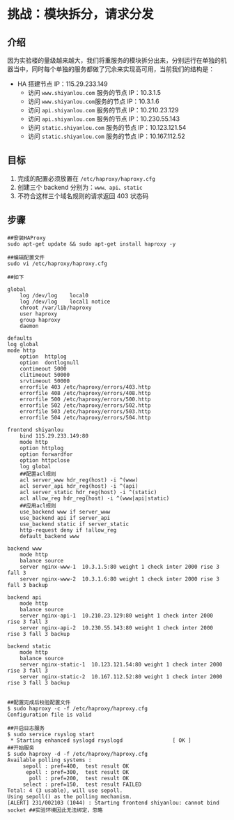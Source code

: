 # 挑战：模块拆分，请求分发

## 介绍

因为实验楼的量级越来越大，我们将重服务的模块拆分出来，分别运行在单独的机器当中，同时每个单独的服务都做了冗余来实现高可用，当前我们的结构是：

- HA 搭建节点 IP：115.29.233.149
  - 访问 `www.shiyanlou.com` 服务的节点 IP：10.3.1.5
  - 访问 `www.shiyanlou.com`服务的节点 IP：10.3.1.6
  - 访问 `api.shiyanlou.com` 服务的节点 IP：10.210.23.129
  - 访问 `api.shiyanlou.com` 服务的节点 IP：10.230.55.143
  - 访问 `static.shiyanlou.com` 服务的节点 IP：10.123.121.54
  - 访问 `static.shiyanlou.com` 服务的节点 IP：10.167.112.52

## 目标

1. 完成的配置必须放置在 `/etc/haproxy/haproxy.cfg`
2. 创建三个 backend 分别为：`www、api、static`
3. 不符合这样三个域名规则的请求返回 403 状态码

## 步骤

```shell
##安装HAProxy
sudo apt-get update && sudo apt-get install haproxy -y
```



```shell
##编辑配置文件
sudo vi /etc/haproxy/haproxy.cfg

##如下

global
	log /dev/log	local0
	log /dev/log	local1 notice
	chroot /var/lib/haproxy
	user haproxy
	group haproxy
	daemon

defaults
log	global
mode http
    option	httplog
    option	dontlognull
    contimeout 5000
    clitimeout 50000
    srvtimeout 50000
    errorfile 403 /etc/haproxy/errors/403.http
    errorfile 408 /etc/haproxy/errors/408.http
    errorfile 500 /etc/haproxy/errors/500.http
    errorfile 502 /etc/haproxy/errors/502.http
    errorfile 503 /etc/haproxy/errors/503.http
    errorfile 504 /etc/haproxy/errors/504.http    

frontend shiyanlou
    bind 115.29.233.149:80
    mode http
    option httplog
    option forwardfor
    option httpclose
    log global
    ##配置acl规则
    acl server_www hdr_reg(host) -i ^(www)
    acl server_api hdr_reg(host) -i ^(api)
    acl server_static hdr_reg(host) -i ^(static)
    acl allow_reg hdr_reg(host) -i ^(www|api|static)
    ##应用acl规则
    use_backend www if server_www
    use_backend api if server_api
    use_backend static if server_static
    http-request deny if !allow_reg
    default_backend www

backend www
    mode http
    balance source
    server nginx-www-1  10.3.1.5:80 weight 1 check inter 2000 rise 3 fall 3
    server nginx-www-2  10.3.1.6:80 weight 1 check inter 2000 rise 3 fall 3 backup

backend api
    mode http
    balance source
    server nginx-api-1  10.210.23.129:80 weight 1 check inter 2000 rise 3 fall 3
    server nginx-api-2  10.230.55.143:80 weight 1 check inter 2000 rise 3 fall 3 backup

backend static
    mode http
    balance source
    server nginx-static-1  10.123.121.54:80 weight 1 check inter 2000 rise 3 fall 3
    server nginx-static-2  10.167.112.52:80 weight 1 check inter 2000 rise 3 fall 3 backup
    
```

```shell
##配置完成后校验配置文件
$ sudo haproxy -c -f /etc/haproxy/haproxy.cfg
Configuration file is valid

##开启日志服务
$ sudo service rsyslog start
 * Starting enhanced syslogd rsyslogd                [ OK ]
##开始服务
$ sudo haproxy -d -f /etc/haproxy/haproxy.cfg
Available polling systems :
     sepoll : pref=400,  test result OK
      epoll : pref=300,  test result OK
       poll : pref=200,  test result OK
     select : pref=150,  test result FAILED
Total: 4 (3 usable), will use sepoll.
Using sepoll() as the polling mechanism.
[ALERT] 231/002103 (1044) : Starting frontend shiyanlou: cannot bind socket ##实验环境因此无法绑定，忽略

```

